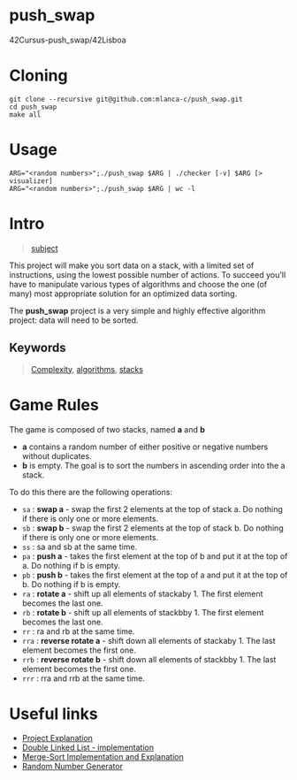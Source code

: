 # push_swap
 42Cursus-push_swap/42Lisboa 

# Cloning

 ```
 git clone --recursive git@github.com:mlanca-c/push_swap.git
 cd push_swap
 make all
 ```

# Usage 

 ```
 ARG="<random numbers>";./push_swap $ARG | ./checker [-v] $ARG [> visualizer]
 ARG="<random numbers>";./push_swap $ARG | wc -l
 ```

# Intro

 > [subject](subject.pdf)

 This project will make you sort data on a stack, with a limited set of instructions, using the lowest possible number of actions.
 To succeed you'll have to manipulate various types of algorithms and choose the one (of many) most appropriate solution for an optimized data sorting.

 The **push_swap** project is a very simple and highly effective algorithm project: data will need to be sorted.

## Keywords

 > [Complexity](https://en.wikipedia.org/wiki/Analysis_of_algorithms), [algorithms](https://en.wikipedia.org/wiki/Algorithm), [stacks](https://en.wikipedia.org/wiki/Stack_(abstract_data_type))

# Game Rules

 The game is composed of two stacks, named **a** and **b**
 * **a** contains a random number of either positive or negative numbers without duplicates.
 * **b** is empty.
 The goal is to sort the numbers in ascending order into the a stack.

 To do this there are the following operations:

 * ```sa``` : **swap a** - swap the first 2 elements at the top of stack a. Do nothing if there is only one or more elements.
 * ```sb``` : **swap b** - swap the first 2 elements at the top of stack b. Do nothing if there is only one or more elements.
 * ```ss``` : sa and sb at the same time.
 * ```pa``` : **push a** - takes the first element at the top of b and put it at the top of a. Do nothing if b is empty.
 * ```pb``` : **push b** - takes the first element at the top of a and put it at the top of b. Do nothing if b is empty.
 * ```ra``` : **rotate a** - shift up all elements of stackaby 1. The first element becomes the last one.
 * ```rb``` : **rotate b** - shift up all elements of stackbby 1. The first element becomes the last one.
 * ```rr``` : ra and rb at the same time.
 * ```rra``` : **reverse rotate a** - shift down all elements of stackaby 1. The last element becomes the first one.
 * ```rrb``` : **reverse rotate b** - shift down all elements of stackbby 1. The last element becomes the first one.
 * ```rrr``` : rra and rrb at the same time.

# Useful links

 * [Project Explanation](https://medium.com/@jamierobertdawson/push-swap-the-least-amount-of-moves-with-two-stacks-d1e76a71789a)
 * [Double Linked List - implementation](https://www.geeksforgeeks.org/doubly-linked-list/)
 * [Merge-Sort Implementation and Explanation](https://www.geeksforgeeks.org/merge-sort-for-linked-list/)
 * [Random Number Generator](https://numbergenerator.org/)
